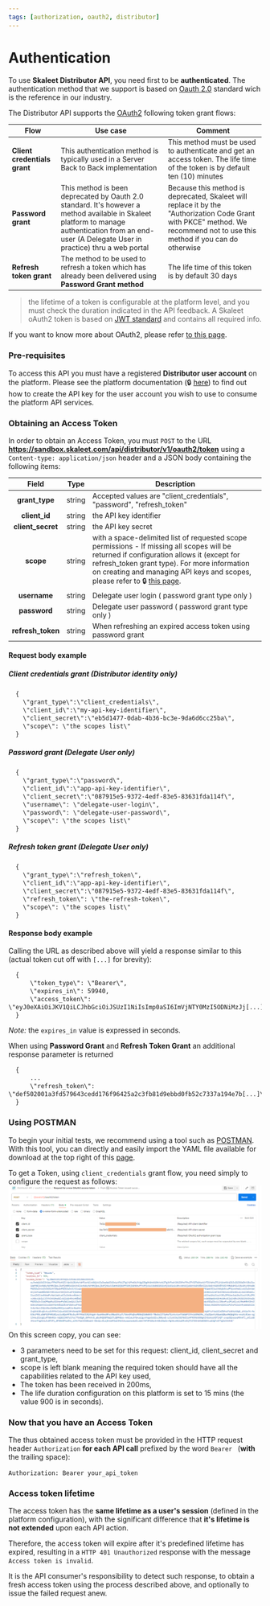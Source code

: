 ```yaml
---
tags: [authorization, oauth2, distributor]
---
```


# Authentication

To use **Skaleet Distributor API**, you need first to be **authenticated**. The authentication method that we support is based on [Oauth 2.0](https://oauth.net/2/) standard wich is the reference in our industry.

The Distributor API supports the [OAuth2](https://oauth.net/2/) following token grant flows:

Flow | Use case | Comment
---------|----------|---------
 **Client credentials grant**| This authentication method is typically used in a Server Back to Back implementation  | This method must be used to authenticate and get an access token. The life time of the token is by default ten (10) minutes
 **Password grant** | This method is been deprecated by Oauth 2.0 standard. It's however a method available in Skaleet platform to manage authentication from an end-user (A Delegate User in practice) thru a web portal | Because this method is deprecated, Skaleet will replace it by the "Authorization Code Grant with PKCE" method. We recommend not to use this method if you can do otherwise
 **Refresh token grant** | The method to be used to refresh a token which has already been delivered using **Password Grant method** | The life time of this token is by default 30 days

>the lifetime of a token is configurable at the platform level, and you must check the duration indicated in the API feedback. A Skaleet oAuth2 token is based on [JWT standard](https://jwt.io/) and contains all required info. 

If you want to know more about OAuth2, please refer [to this page](https://oauth.net/2/grant-types/).

### Pre-requisites
To access this API you must have a registered **Distributor user account** on the platform.
Please see the platform documentation (🔒 [here](https://tagpay.atlassian.net/servicedesk/customer/portal/1/article/2853699744)) to find out how to create the API key for the user account you wish to use to consume the platform API services.

### Obtaining an Access Token
In order to obtain an Access Token, you must `POST` to the URL **https://sandbox.skaleet.com/api/distributor/v1/oauth2/token** using a `Content-type: application/json` header and a JSON body containing the following items:

| Field | Type | Description |
| :---: | :---: | --- |
| **grant_type** | string | Accepted values are \"client_credentials\", \"password\", \"refresh_token\" |
| **client_id** | string | the API key identifier |
| **client_secret** | string | the API key secret |
| **scope** | string | with a space-delimited list of requested scope permissions - If missing all scopes will be returned if configuration allows it (except for refresh_token grant type). For more information on creating and managing API keys and scopes, please refer to 🔒 [this page](https://tagpay.atlassian.net/servicedesk/customer/portal/1/article/2911731868). |
| **username** |  string | Delegate user login ( password grant type only ) |
| **password** |  string | Delegate user password ( password grant type only ) |
| **refresh_token** |  string | When refreshing an expired access token using password grant |


#### Request body example

##### Client credentials grant (Distributor identity only)
```
  {
    \"grant_type\":\"client_credentials\", 
    \"client_id\":\"my-api-key-identifier\", 
    \"client_secret\":\"eb5d1477-0dab-4b36-bc3e-9da6d6cc25ba\",
    \"scope\": \"the scopes list\"
  }
```

##### Password grant (Delegate User only)
```
  {
    \"grant_type\":\"password\", 
    \"client_id\":\"app-api-key-identifier\", 
    \"client_secret\":\"087915e5-9372-4edf-83e5-83631fda114f\",
    \"username\": \"delegate-user-login\",
    \"password\": \"delegate-user-password\",
    \"scope\": \"the scopes list\"
  }
```

##### Refresh token grant (Delegate User only)
```
  {
    \"grant_type\":\"refresh_token\", 
    \"client_id\":\"app-api-key-identifier\", 
    \"client_secret\":\"087915e5-9372-4edf-83e5-83631fda114f\",
    \"refresh_token\": \"the-refresh-token\",
    \"scope\": \"the scopes list\"
  }
```

#### Response body example
Calling the URL as described above will yield a response similar to this (actual token cut off with `[...]` for brevity):
```
  {
      \"token_type\": \"Bearer\",
      \"expires_in\": 59940,
      \"access_token\": \"eyJ0eXAiOiJKV1QiLCJhbGciOiJSUzI1NiIsImp0aSI6ImVjNTY0MzI5ODNiMzJj[...]\"
  }
```
_Note:_ the `expires_in` value is expressed in seconds.

When using **Password Grant** and **Refresh Token Grant** an additional response parameter is returned
```
  {
      ...
      \"refresh_token\": \"def502001a3fd579643cedd176f96425a2c3fb81d9ebbd0fb52c7337a194e7b[...]\"
  }
```

### Using POSTMAN

To begin your initial tests, we recommend using a tool such as [POSTMAN](https://www.postman.com/). With this tool, you can directly and easily import the YAML file available for download at the top right of this [page](https://api.skaleet.com/docs/api/n020caxjs7nj7-distributor-api).

To get a Token, using `client_credentials` grant flow, you need simply to configure the request as follows:
![Postman_Get_Token_Distributor.png](../../assets/images/Postman_Get_Token_Distributor.png)
On this screen copy, you can see:
- 3 parameters need to be set for this request: client_id, client_secret and grant_type,
- scope is left blank meaning the required token should have all the capabilities related to the API key used,
- The token has been received in 200ms,
- The life duration configuration on this platform is set to 15 mins (the value 900 is in seconds).


### Now that you have an Access Token
The thus obtained access token must be provided in the HTTP request header `Authorization` **for each API call** prefixed by the word `Bearer ` (**with** the trailing space):

`
Authorization: Bearer your_api_token
`

### Access token lifetime
The access token has the **same lifetime as a user's session** (defined in the platform configuration), with the significant difference that **it's lifetime is not extended** upon each API action.

Therefore, the access token will expire after it's predefined lifetime has expired, resulting in a `HTTP 401 Unauthorized` response with the message `Access token is invalid`.

It is the API consumer's responsibility to detect such response, to obtain a fresh access token using the process described above, and optionally to issue the failed request anew.
